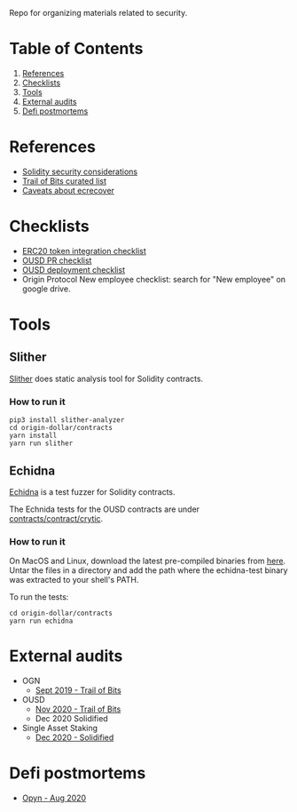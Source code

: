 Repo for organizing materials related to security.

# Table of Contents
 1. [References](#references)
 1. [Checklists](#checklists)
 1. [Tools](#tools)
 1. [External audits](#external-audits)
 1. [Defi postmortems](#defi-postmortems)

# References
 - [Solidity security considerations](https://docs.soliditylang.org/en/v0.7.5/security-considerations.html)
 - [Trail of Bits curated list](https://github.com/crytic/awesome-ethereum-security)
 - [Caveats about ecrecover](https://docs.kaleido.io/faqs/why-ecrecover-fails/)

# Checklists
 - [ERC20 token integration checklist](https://github.com/crytic/building-secure-contracts/blob/master/development-guidelines/token_integration.md)
 - [OUSD PR checklist](https://github.com/OriginProtocol/origin-dollar/blob/master/pull_request_template.md)
 - [OUSD deployment checklist](https://docs.google.com/spreadsheets/d/1phyzOJMmTBPIqTTa0v7HY6XJkjRmbrcdULRZPo_JEoY/edit?usp=sharing)
 - Origin Protocol New employee checklist: search for "New employee" on google drive.

# Tools

## Slither
[Slither](https://github.com/crytic/slither) does static analysis tool for Solidity contracts.

### How to run it
```
pip3 install slither-analyzer
cd origin-dollar/contracts
yarn install
yarn run slither
```

## Echidna
[Echidna](https://github.com/crytic/echidna) is a test fuzzer for Solidity contracts.

The Echnida tests for the OUSD contracts are under [contracts/contract/crytic](https://github.com/OriginProtocol/origin-dollar/tree/master/contracts/contracts/crytic).

### How to run it
On MacOS and Linux, download the latest pre-compiled binaries from [here](https://github.com/crytic/echidna/releases).
Untar the files in a directory and add the path where the echidna-test binary was extracted to your shell's PATH.

To run the tests:
```
cd origin-dollar/contracts
yarn run echidna
```

# External audits
  - OGN
    - [Sept 2019 - Trail of Bits](https://drive.google.com/file/d/1VaK8hZrKpkeKNe9dL4NlfgcsfTKLh9cv/view?usp=sharing)
  - OUSD
    - [Nov 2020 - Trail of Bits](https://drive.google.com/file/d/1wW7QsoHdB9u5b_jc6oTfU1LT3YwJZ0P_/view?usp=sharing)
    - Dec 2020 Solidified
  - Single Asset Staking
    - [Dec 2020 - Solidified](https://drive.google.com/file/d/1U-pv_wcijwvVHynb1-6ddy4S49_JNKQe/view?usp=sharing)

# Defi postmortems
  - [Opyn - Aug 2020](https://medium.com/opyn/opyn-eth-put-exploit-post-mortem-1a009e3347a8)
